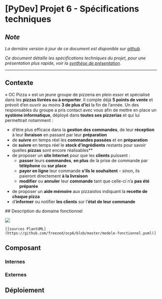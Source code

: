 # [PyDev] Projet 6 - Spécifications techniques

## _Note_

_La dernière version à jour de ce document est disponible sur [github](https://github.com/freezed/ocp6/blob/master/specification.md)._

_Ce document détaille les spécifications techniques du projet, pour une présentation plus rapide, voir la [synthèse de présentation](https://github.com/freezed/ocp6/blob/master/presentation.md)._

---

## Contexte

« OC Pizza » est un jeune groupe de pizzeria en plein essor et spécialisé dans les **pizzas livrées ou à emporter**. Il compte déjà **5 points de vente** et prévoit d’en ouvrir au moins **3 de plus d’ici** la fin de l’année. Un des responsables du groupe a pris contact avec vous afin de mettre en place un **système informatique**, déployé dans **toutes ses pizzerias** et qui lui permettrait notamment :

* d’être plus efficace dans la **gestion des commandes**, de leur **réception** à leur **livraison** en passant par leur **préparation**
* de **suivre** en temps réel les **commandes passées** et en **préparation**
* de **suivre** en temps réel le **stock d’ingrédients** restants pour savoir quelles **pizzas** sont encore réalisables**
* de proposer un **site Internet** pour que les **clients** puissent :
    * **passer** leurs **commandes**, **en plus** de la prise de commande par **téléphone** ou **sur place**
    * **payer en ligne** leur commande **s’ils le souhaitent** – sinon, ils paieront directement **à la livraison**
    * **modifier** ou **annuler** leur **commande** tant que celle-ci n’a **pas été préparée**
* de proposer un **aide mémoire** aux pizzaiolos indiquant la **recette de chaque pizza**
* d’**informer** ou notifier **les clients** sur l’**état de leur commande**

## Description du domaine fonctionnel

![](https://raw.githubusercontent.com/freezed/ocp6/master/modele-fonctionnel.png)

`[[sources PlantUML](https://github.com/freezed/ocp6/blob/master/modele-fonctionnel.puml)]`


## Composant

### Internes

### Externes

## Déploiement
